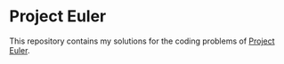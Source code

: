 # Project Euler

This repository contains my solutions for the coding problems of [Project Euler](https://projecteuler.net ).
